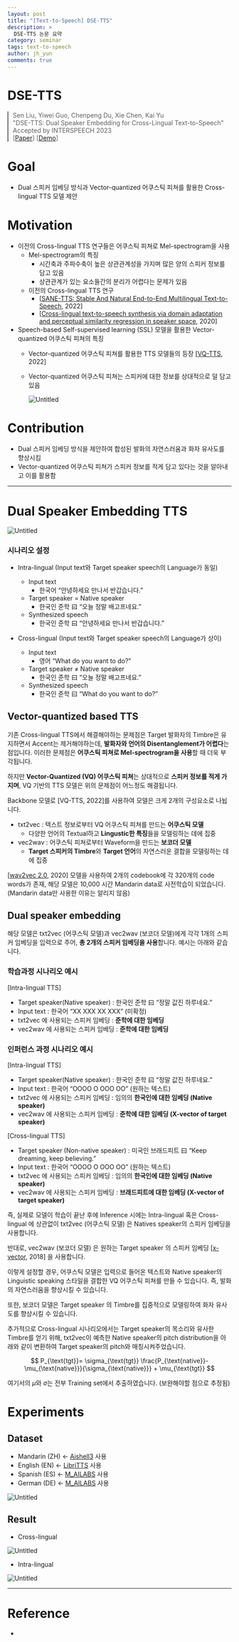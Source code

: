 ```yaml
---
layout: post
title: "[Text-to-Speech] DSE-TTS"
description: >
  DSE-TTS 논문 요약
category: seminar
tags: text-to-speech
author: jh_yun
comments: true
---
```



# DSE-TTS

<blockquote style="border-left: 2px solid; padding-left: 10px; margin-left: 0;">
Sen Liu, Yiwei Guo, Chenpeng Du, Xie Chen, Kai Yu <br>
"DSE-TTS: Dual Speaker Embedding for Cross-Lingual Text-to-Speech"<br>
Accepted by INTERSPEECH 2023 <br>
[<a href="https://arxiv.org/pdf/2306.14145.pdf">Paper</a>] [<a href="https://goarsenal.github.io/DSE-TTS">Demo</a>] <br>
</blockquote>


# Goal
- Dual 스피커 임베딩 방식과 Vector-quantized 어쿠스틱 피쳐를 활용한 Cross-lingual TTS 모델 제안

# Motivation

- 이전의 Cross-lingual TTS 연구들은 어쿠스틱 피쳐로 Mel-spectrogram을 사용
    - Mel-spectrogram의 특징
        - 시간축과 주파수축이 높은 상관관계성을 가지며 많은 양의 스피커 정보를 담고 있음
        - 상관관계가 있는 요소들간의 분리가 어렵다는 문제가 있음
    - 이전의 Cross-lingual TTS 연구
        - [[SANE-TTS: Stable And Natural End-to-End Multilingual Text-to-Speech](https://arxiv.org/pdf/2206.12132.pdf), 2022]
        - [[Cross-lingual text-to-speech synthesis via domain adaptation and perceptual similarity regression in speaker space](https://www.isca-archive.org/interspeech_2020/xin20_interspeech.pdf), 2020]
- Speech-based Self-supervised learning (SSL) 모델을 활용한 Vector-quantized 어쿠스틱 피쳐의 특징
    - Vector-quantized 어쿠스틱 피쳐를 활용한 TTS 모델들의 등장 [[VQ-TTS](https://arxiv.org/pdf/2204.00768.pdf), 2022]
    - Vector-quantized 어쿠스틱 피쳐는 스피커에 대한 정보를 상대적으로 덜 담고 있음
        
        ![Untitled](https://github.com/speech-team-korea/speech-team-korea.github.io/assets/144989499/63cc7797-ac6a-432d-b4f4-fb890c934f52)
        

# Contribution

- Dual 스피커 임베딩 방식을 제안하여 합성된 발화의 자연스러움과 화자 유사도를 향상시킴
- Vector-quantized 어쿠스틱 피쳐가 스피커 정보를 적게 담고 있다는 것을 알아내고 이를 활용함

---

# Dual Speaker Embedding TTS

![Untitled](https://github.com/speech-team-korea/speech-team-korea.github.io/assets/144989499/d2c851b8-39f3-4162-8313-bb2d855da7b0)

### 시나리오 설정

- Intra-lingual (Input text와 Target speaker speech의 Language가 동일)
    - Input text
        - 한국어 “안녕하세요 만나서 반갑습니다.”
    - Target speaker $=$ Native speaker
        - 한국인 준학 曰 “오늘 정말 배고프네요.”
    - Synthesized speech
        - 한국인 준학 曰 “안녕하세요 만나서 반갑습니다.”

- Cross-lingual (Input text와 Target speaker speech의 Language가 상이)
    - Input text
        - 영어 “What do you want to do?”
    - Target speaker $\ne$ Native speaker
        - 한국인 준학 曰 “오늘 정말 배고프네요.”
    - Synthesized speech
        - 한국인 준학 曰 “What do you want to do?”

## Vector-quantized based TTS

기존 Cross-lingual TTS에서 해결해야하는 문제점은 Target 발화자의 Timbre은 유지하면서 Accent는 제거해야하는데, **발화자와 언어의 Disentanglement가 어렵다**는 점입니다. 이러한 문제점은 **어쿠스틱 피쳐로 Mel-spectrogram을 사용**할 때 더욱 부각됩니다. 

하지만 **Vector-Quantized (VQ) 어쿠스틱 피쳐**는 상대적으로 **스피커 정보를 적게 가지며**, VQ 기반의 TTS 모델은 위의 문제점이 어느정도 해결됩니다.

Backbone 모델로 [VQ-TTS, 2022]를 사용하여 모델은 크게 2개의 구성요소로 나뉩니다.

- txt2vec : 텍스트 정보로부터 VQ 어쿠스틱 피쳐를 만드는 **어쿠스틱 모델**
    - 다양한 언어의 Textual하고 **Lingustic한 특징**들을 모델링하는 데에 집중
- vec2wav : 어쿠스틱 피쳐로부터 Waveform을 만드는 **보코더 모델**
    - **Target 스피커의 Timbre**와 **Target 언어**의 자연스러운 결합을 모델링하는 데에 집중

[[wav2vec 2.0](https://arxiv.org/pdf/2006.11477.pdf), 2020] 모델을 사용하여 2개의 codebook에 각 320개의 code words가 존재, 해당 모델은 10,000 시간 Mandarin data로 사전학습이 되었습니다. (Mandarin data만 사용한 이유는 알리지 않음)

## Dual speaker embedding

해당 모델은 txt2vec (어쿠스틱 모델)과 vec2wav (보코더 모델)에게 각각 1개의 스피커 임베딩을 입력으로 주어, **총 2개의 스피커 임베딩을 사용**합니다. 예시는 아래와 같습니다.

### 학습과정 시나리오 예시

[Intra-lingual TTS]

- Target speaker(Native speaker) : 한국인 준학 曰 “정말 값진 하루네요.”
- Input text : 한국어 “XX  XXX  XX  XXX” (미확정)
- txt2vec 에 사용되는 스피커 임베딩 : **준학에 대한 임베딩**
- vec2wav 에 사용되는 스피커 임베딩 : **준학에 대한 임베딩**

### 인퍼런스 과정 시나리오 예시

[Intra-lingual TTS]

- Target speaker(Native speaker) : 한국인 준학 曰 “정말 값진 하루네요.”
- Input text : 한국어 “OOOO  O  OOO  OO” (원하는 텍스트)
- txt2vec 에 사용되는 스피커 임베딩 : 임의의 **한국인에 대한 임베딩 (Native speaker)**
- vec2wav 에 사용되는 스피커 임베딩 : **준학에 대한 임베딩 (X-vector of target speaker)**

[Cross-lingual TTS]

- Target speaker (Non-native speaker) : 미국인 브래드피트 曰 “Keep dreaming, keep believing.”
- Input text : 한국어 “OOOO  O  OOO  OO” (원하는 텍스트)
- txt2vec 에 사용되는 스피커 임베딩 : 임의의 **한국인에 대한 임베딩 (Native speaker)**
- vec2wav 에 사용되는 스피커 임베딩 : **브래드피트에 대한 임베딩 (X-vector of target speaker)**

즉, 실제로 모델이 학습이 끝난 후에 Inference 시에는 Intra-lingual 혹은 Cross-lingual 에 상관없이 txt2vec (어쿠스틱 모델) 은 Natives speaker의 스피커 임베딩을 사용합니다. 

반대로, vec2wav (보코더 모델) 은 원하는 Target speaker 의 스피커 임베딩 [[x-vector](https://www.danielpovey.com/files/2018_icassp_xvectors.pdf), 2018] 을 사용합니다.

이렇게 설정할 경우, 어쿠스틱 모델은 입력으로 들어온 텍스트와 Native speaker의 Linguistic speaking 스타일을 결합한 VQ 어쿠스틱 피쳐를 만들 수 있습니다. 즉, 발화의 자연스러움을 향상시킬 수 있습니다.

또한, 보코더 모델은 Target speaker 의 Timbre를 집중적으로 모델링하여 화자 유사도를 향상시킬 수 있습니다.

추가적으로 Cross-lingual 시나리오에서는 Target speaker의 목소리와 유사한 Timbre를 얻기 위해, txt2vec이 예측한 Native speaker의 pitch distribution을 아래와 같이 변환하여 Target speaker의 pitch와 매칭시켜주었습니다.

$$
P_{\text{tgt}}= \sigma_{\text{tgt}} \frac{P_{\text{native}}-\mu_{\text{native}}}{\sigma_{\text{native}}} + \mu_{\text{tgt}}
$$

여기서의 $\mu$와 $\sigma$는 전부 Training set에서 추출하였습니다. (보완해야할 점으로 추정됨)

# Experiments

## Dataset

- Mandarin (ZH) ← [Aishell3](https://www.openslr.org/93/) 사용
- English (EN) ← [LibriTTS](https://openslr.org/60/) 사용
- Spanish (ES) ← [M_AILABS](https://www.caito.de/2019/01/03/the-m-ailabs-speech-dataset) 사용
- German (DE) ← [M_AILABS](https://www.caito.de/2019/01/03/the-m-ailabs-speech-dataset) 사용

![Untitled](https://github.com/speech-team-korea/speech-team-korea.github.io/assets/144989499/af3e8623-57d7-45fb-b846-b6daec15219b)

## Result

- Cross-lingual

![Untitled](https://github.com/speech-team-korea/speech-team-korea.github.io/assets/144989499/6531bf30-621a-4cd4-9a54-36a3e5b6d13b)

- Intra-lingual

![Untitled](https://github.com/speech-team-korea/speech-team-korea.github.io/assets/144989499/760142b9-7f15-4caf-b111-79840d10ab60)

---

# Reference

-
